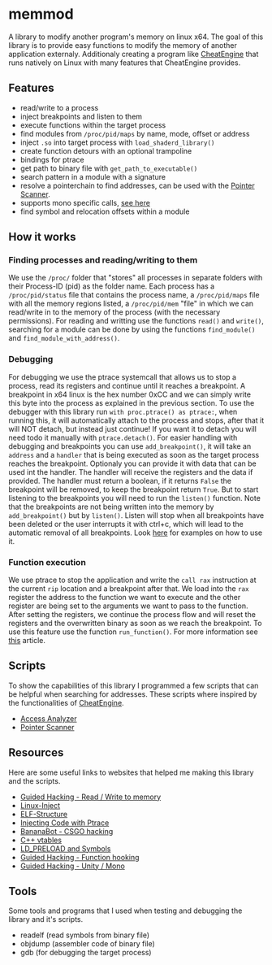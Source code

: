 # memmod
A library to modify another program's memory on linux x64. The goal of this library is to provide easy
functions to modify the memory of another application externaly. Additionaly creating a program like
[CheatEngine](https://cheatengine.org/) that runs natively on Linux with many features that CheatEngine provides.


## Features
* read/write to a process
* inject breakpoints and listen to them
* execute functions within the target process
* find modules from `/proc/pid/maps` by name, mode, offset or address
* inject `.so` into target process with `load_shaderd_library()`
* create function detours with an optional trampoline
* bindings for ptrace
* get path to binary file with `get_path_to_executable()`
* search pattern in a module with a signature
* resolve a pointerchain to find addresses, can be used with the [Pointer Scanner](scripts/pointerscanner.py).
* supports mono specific calls, [see here](memmod/monomanager.py)
* find symbol and relocation offsets within a module


## How it works
### Finding processes and reading/writing to them
We use the `/proc/` folder that "stores" all processes in separate folders with their Process-ID (pid) as the folder name.
Each process has a `/proc/pid/status` file that contains the process name, a `/proc/pid/maps` file with all the memory regions
listed, a `/proc/pid/mem` "file" in which we can read/write in to the memory of the process (with the necessary permissions).
For reading and writting use the functions `read()` and `write()`, searching for a module can be done by using the functions
`find_module()` and `find_module_with_address()`.

### Debugging
For debugging we use the ptrace systemcall that allows us to stop a process, read its registers and continue until it reaches
a breakpoint. A breakpoint in x64 linux is the hex number 0xCC and we can simply write this byte into the process as explained
in the previous section. To use the debugger with this library run `with proc.ptrace() as ptrace:`, when running this, it will
automatically attach to the process and stops, after that it will NOT detach, but instead just continue! If you want it to detach
you will need todo it manually with `ptrace.detach()`.
For easier handling with debugging and breakpoints you can use `add_breakpoint()`, it will take an `address` and a `handler` that
is being executed as soon as the target process reaches the breakpoint. Optionaly you can provide it with data that can be used
int the handler. The handler will receive the registers and the data if provided. The handler must return a boolean, if it returns
`False` the breakpoint will be removed, to keep the breakpoint return `True`. But to start listening to the breakpoints you will
need to run the `listen()` function. Note that the breakpoints are not being written into the memory by `add_breakpoint()` but by
`listen()`. Listen will stop when all breakpoints have been deleted or the user interrupts it with ctrl+c, which will lead to the
automatic removal of all breakpoints. Look [here](/examples/) for examples on how to use it.

### Function execution
We use ptrace to stop the application and write the `call rax` instruction at the current `rip` location and a breakpoint after 
that. We load into the `rax` register the address to the function we want to execute and the other register are being set to the 
arguments we want to pass to the function. After setting the registers, we continue the process flow and will reset the registers 
and the overwritten binary as soon as we reach the breakpoint. To use this feature use the function `run_function()`.
For more information see [this](https://ancat.github.io/python/2019/01/01/python-ptrace.html) article.



## Scripts
To show the capabilities of this library I programmed a few scripts that can be helpful when searching
for addresses. These scripts where inspired by the functionalities of [CheatEngine](https://cheatengine.org/).
* [Access Analyzer](scripts/accessanalyzer.py)
* [Pointer Scanner](scripts/pointerscanner.py)


## Resources
Here are some useful links to websites that helped me making this library and the scripts.
* [Guided Hacking - Read / Write to memory](https://www.youtube.com/watch?v=VMlW7BoI_IQ)
* [Linux-Inject](https://github.com/gaffe23/linux-inject)
* [ELF-Structure](https://uclibc.org/docs/elf-64-gen.pdf)
* [Injecting Code with Ptrace](https://ancat.github.io/python/2019/01/01/python-ptrace.html)
* [BananaBot - CSGO hacking](https://bananamafia.dev/post/bananabot/)
* [C++ vtables](https://defuse.ca/exploiting-cpp-vtables.htm)
* [LD_PRELOAD and Symbols](http://www.goldsborough.me/c/low-level/kernel/2016/08/29/16-48-53-the_-ld_preload-_trick/)
* [Guided Hacking - Function hooking](https://guidedhacking.com/threads/how-to-hook-functions-code-detouring-guide.14185/)
* [Guided Hacking - Unity / Mono](https://www.youtube.com/watch?v=e7cCus-LfBo)


## Tools
Some tools and programs that I used when testing and debugging the library and it's scripts.
* readelf (read symbols from binary file)
* objdump (assembler code of binary file)
* gdb (for debugging the target process)
